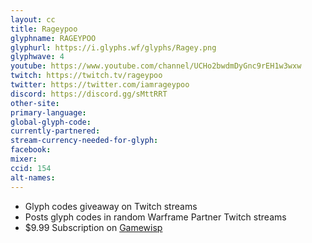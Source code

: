 ```yaml
---
layout: cc
title: Rageypoo
glyphname: RAGEYPOO
glyphurl: https://i.glyphs.wf/glyphs/Ragey.png
glyphwave: 4
youtube: https://www.youtube.com/channel/UCHo2bwdmDyGnc9rEH1w3wxw
twitch: https://twitch.tv/rageypoo
twitter: https://twitter.com/iamrageypoo
discord: https://discord.gg/sMttRRT
other-site: 
primary-language: 
global-glyph-code: 
currently-partnered: 
stream-currency-needed-for-glyph: 
facebook: 
mixer: 
ccid: 154
alt-names: 
---
```

* Glyph codes giveaway on Twitch streams
* Posts glyph codes in random Warframe Partner Twitch streams
* $9.99 Subscription on [Gamewisp](https://gamewisp.com/Rageypoo)
